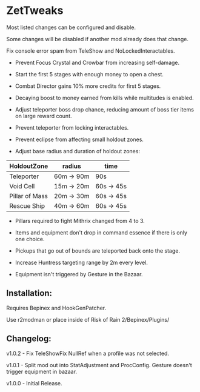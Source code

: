 # ZetTweaks

Most listed changes can be configured and disable.

Some changes will be disabled if another mod already does that change.

Fix console error spam from TeleShow and NoLockedInteractables.

- Prevent Focus Crystal and Crowbar from increasing self-damage.

- Start the first 5 stages with enough money to open a chest.

- Combat Director gains 10% more credits for first 5 stages.

- Decaying boost to money earned from kills while multitudes is enabled.

- Adjust teleporter boss drop chance, reducing amount of boss tier items on large reward count.

- Prevent teleporter from locking interactables.

- Prevent eclipse from affecting small holdout zones.

- Adjust base radius and duration of holdout zones:

| HoldoutZone | radius | time |
|--|--|--|
| Teleporter  | 60m -> 90m | 90s |
| Void Cell| 15m -> 20m | 60s -> 45s |
| Pillar of Mass| 20m -> 30m | 60s -> 45s |
| Rescue Ship | 40m -> 60m | 60s -> 45s |

- Pillars required to fight Mithrix changed from 4 to 3.

- Items and equipment don't drop in command essence if there is only one choice.

- Pickups that go out of bounds are teleported back onto the stage.

- Increase Huntress targeting range by 2m every level.

- Equipment isn't triggered by Gesture in the Bazaar.

## Installation:

Requires Bepinex and HookGenPatcher.

Use r2modman or place inside of Risk of Rain 2/Bepinex/Plugins/

## Changelog:

v1.0.2 - Fix TeleShowFix NullRef when a profile was not selected.

v1.0.1 - Split mod out into StatAdjustment and ProcConfig. Gesture doesn't trigger equipment in bazaar.

v1.0.0 - Initial Release.
